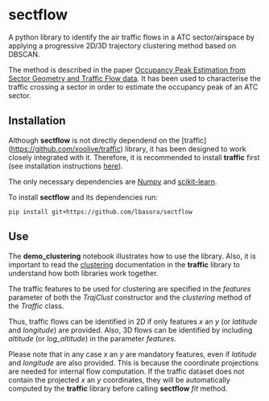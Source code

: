 # sectflow
A python library to identify the air traffic flows in a ATC sector/airspace by applying a progressive 2D/3D trajectory clustering method based on DBSCAN.

The method is described in the paper [Occupancy Peak Estimation from Sector Geometry and Traffic Flow data](https://www.sesarju.eu/sites/default/files/documents/sid/2018/papers/SIDs_2018_paper_23.pdf). It has been used to characterise the traffic crossing a sector in order to estimate the occupancy peak of an ATC sector.

## Installation
Although **sectflow** is not directly dependend on the [traffic] (https://github.com/xoolive/traffic) library, it has been designed to work closely integrated with it. Therefore, it is recommended to install **traffic** first (see installation instructions [here](https://github.com/xoolive/traffic)).

The only necessary dependencies are [Numpy](https://www.numpy.org/) and [scikit-learn](https://scikit-learn.org/stable/).

To install **sectflow** and its dependencies run:

```
pip install git+https://github.com/lbasora/sectflow
```

## Use
The **demo_clustering** notebook illustrates how to use the library. Also, it is important to read the [clustering](https://traffic-viz.github.io/clustering.html) documentation in the **traffic** library to understand how both libraries work together.

The traffic features to be used for clustering are specified in the _features_ parameter of both the _TrajClust_ constructor and the _clustering_ method of the _Traffic_ class. 

Thus, traffic flows can be identified in 2D if only features _x_ an _y_ (or _latitude_ and _longitude_) are provided. Also, 3D flows can be identified by including _altitude_ (or _log_altitude_) in the parameter _features_. 

Please note that in any case  _x_ an _y_ are mandatory features, even if _latitude_ and _longitude_ are also provided. This is because the coordinate projections are needed for internal flow computation. If the traffic dataset does not contain the projected _x_ an _y_ coordinates, they will be automatically computed by the **traffic** library before calling **sectflow** _fit_ method.





